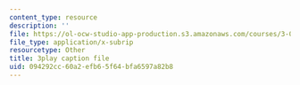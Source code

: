 ```yaml
---
content_type: resource
description: ''
file: https://ol-ocw-studio-app-production.s3.amazonaws.com/courses/3-091sc-introduction-to-solid-state-chemistry-fall-2010/094292cc60a2efb65f64bfa6597a82b8_p6isgsReWmI.srt
file_type: application/x-subrip
resourcetype: Other
title: 3play caption file
uid: 094292cc-60a2-efb6-5f64-bfa6597a82b8
---
```

